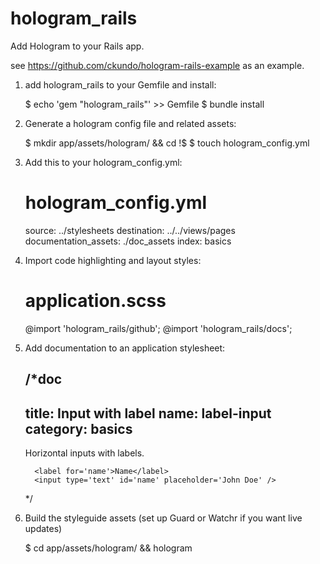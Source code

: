 # hologram_rails

Add Hologram to your Rails app.

see https://github.com/ckundo/hologram-rails-example as an example.

1. add hologram_rails to your Gemfile and install:

    $ echo 'gem "hologram_rails"' >> Gemfile
    $ bundle install

2. Generate a hologram config file and related assets:

    $ mkdir app/assets/hologram/ && cd !$
    $ touch hologram_config.yml


3. Add this to your hologram_config.yml:

    # hologram_config.yml
    source: ../stylesheets
    destination: ../../views/pages
    documentation_assets: ./doc_assets
    index: basics

4. Import code highlighting and layout styles:

    # application.scss

    @import 'hologram_rails/github';
    @import 'hologram_rails/docs';


5. Add documentation to an application stylesheet:

    /*doc
    ---
    title: Input with label
    name: label-input
    category: basics
    ---

    Horizontal inputs with labels.

    ```html_example
      <label for='name'>Name</label>
      <input type='text' id='name' placeholder='John Doe' />
    ```
    */

6. Build the styleguide assets (set up Guard or Watchr if you want live updates)

    $ cd app/assets/hologram/ && hologram
